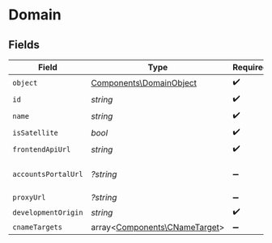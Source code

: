 # Domain


## Fields

| Field                                                                   | Type                                                                    | Required                                                                | Description                                                             |
| ----------------------------------------------------------------------- | ----------------------------------------------------------------------- | ----------------------------------------------------------------------- | ----------------------------------------------------------------------- |
| `object`                                                                | [Components\DomainObject](../../Models/Components/DomainObject.md)      | :heavy_check_mark:                                                      | N/A                                                                     |
| `id`                                                                    | *string*                                                                | :heavy_check_mark:                                                      | N/A                                                                     |
| `name`                                                                  | *string*                                                                | :heavy_check_mark:                                                      | N/A                                                                     |
| `isSatellite`                                                           | *bool*                                                                  | :heavy_check_mark:                                                      | N/A                                                                     |
| `frontendApiUrl`                                                        | *string*                                                                | :heavy_check_mark:                                                      | N/A                                                                     |
| `accountsPortalUrl`                                                     | *?string*                                                               | :heavy_minus_sign:                                                      | Null for satellite domains.<br/>                                        |
| `proxyUrl`                                                              | *?string*                                                               | :heavy_minus_sign:                                                      | N/A                                                                     |
| `developmentOrigin`                                                     | *string*                                                                | :heavy_check_mark:                                                      | N/A                                                                     |
| `cnameTargets`                                                          | array<[Components\CNameTarget](../../Models/Components/CNameTarget.md)> | :heavy_minus_sign:                                                      | N/A                                                                     |